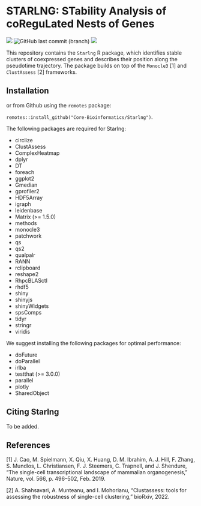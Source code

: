 # STARLNG: STability Analysis of coReguLated Nests of Genes

<!-- [![rstudio mirror downloads](https://cranlogs.r-pkg.org/badges/Starlng)](https://github.com/r-hub/cranlogs.app) -->
<!-- [![rstudio mirror downloads](https://cranlogs.r-pkg.org/badges/grand-total/Starlng)](https://github.com/r-hub/cranlogs.app) -->
[![](https://img.shields.io/github/languages/code-size/Core-Bioinformatics/Starlng.svg)](https://github.com/Core-Bioinformatics/Starlng)
![GitHub last commit (branch)](https://img.shields.io/github/last-commit/Core-Bioinformatics/Starlng/main?style=flat&color=white)
[![](https://img.shields.io/github/r-package/v/Core-Bioinformatics/Starlng%2Fmain?label=devel%20version&color=green)](https://github.com/Core-Bioinformatics/Starlng/tree/main)
<!-- [![CRAN status](https://www.r-pkg.org/badges/version/Starlng?color=orange)](https://CRAN.R-project.org/package=Starlng) -->

This repository contains the `Starlng` R package, which identifies stable clusters of coexpressed genes and describes their position along the pseudotime trajectory. The package builds on top of the `Monocle3` [1] and `ClustAssess` [2] frameworks.

## Installation
<!-- Starlng can be install from CRAN -->

<!-- `install.packages("Starlng")` -->

or from Github using the `remotes` package:

`remotes::install_github("Core-Bioinformatics/Starlng")`.

The following packages are required for Starlng:

* circlize
* ClustAssess
* ComplexHeatmap
* dplyr
* DT
* foreach
* ggplot2
* Gmedian
* gprofiler2
* HDF5Array
* igraph
* leidenbase
* Matrix (>= 1.5.0)
* methods
* monocle3
* patchwork
* qs
* qs2
* qualpalr
* RANN
* rclipboard
* reshape2
* RhpcBLASctl
* rhdf5
* shiny
* shinyjs
* shinyWidgets
* spsComps
* tidyr
* stringr
* viridis

We suggest installing the following packages for optimal performance:
* doFuture
* doParallel
* irlba
* testthat (>= 3.0.0)
* parallel
* plotly
* SharedObject


## Citing Starlng
To be added.

## References
[1] J. Cao, M. Spielmann, X. Qiu, X. Huang, D. M. Ibrahim, A. J. Hill, F. Zhang, S. Mundlos, L. Christiansen, F. J. Steemers, C. Trapnell, and J. Shendure, “The single-cell transcriptional landscape of mammalian organogenesis,” Nature, vol. 566, p. 496–502, Feb. 2019.

[2] A. Shahsavari, A. Munteanu, and I. Mohorianu, “Clustassess: tools for assessing the robustness of single-cell clustering,” bioRxiv, 2022.

